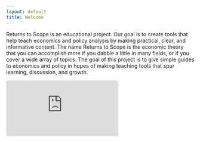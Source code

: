 ```yaml
---
layout: default
title: Welcome
---
```


Returns to Scope is an educational project. Our goal is to create tools that help teach economics and policy analysis by making practical, clear, and informative content. 
The name Returns to Scope is the economic theory that you can accomplish more if you dabble a little in many fields, or if you cover a wide array of topics. The goal of this project is to give simple guides to economics and policy in hopes of making teaching tools that spur learning, discussion, and growth.

![RSS](https://github.com/ReturnsToScope/returnstoscope/blob/public/_podcasts/feed.rss?raw=true)
 